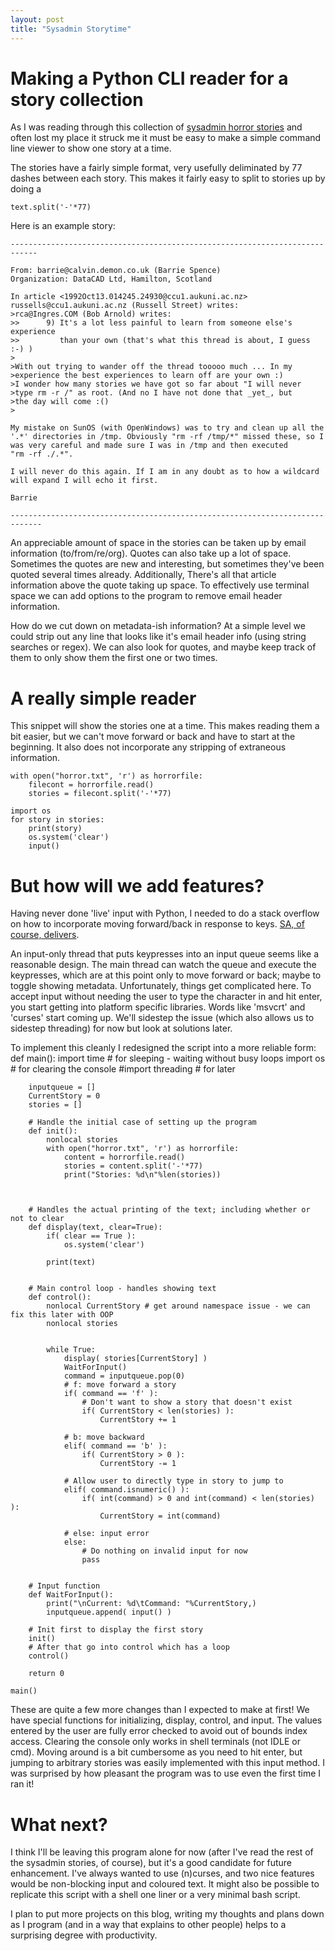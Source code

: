 ```yaml
---
layout: post
title: "Sysadmin Storytime"
---
```


# Making a Python CLI reader for a story collection
As I was reading through this collection of [sysadmin horror stories](http://www-uxsup.csx.cam.ac.uk/misc/horror.txt) and often lost my place it struck me it must be easy to make a simple command line viewer to show one story at a time. 

The stories have a fairly simple format, very usefully deliminated by 77 dashes between each story.
This makes it fairly easy to split to stories up by doing a

    text.split('-'*77)

Here is an example story:

    ----------------------------------------------------------------------------

    From: barrie@calvin.demon.co.uk (Barrie Spence)
    Organization: DataCAD Ltd, Hamilton, Scotland

    In article <1992Oct13.014245.24930@ccu1.aukuni.ac.nz> russells@ccu1.aukuni.ac.nz (Russell Street) writes:
    >rca@Ingres.COM (Bob Arnold) writes:
    >>      9) It's a lot less painful to learn from someone else's experience
    >>         than your own (that's what this thread is about, I guess :-) )
    >
    >With out trying to wander off the thread tooooo much ... In my
    >experience the best experiences to learn off are your own :)
    >I wonder how many stories we have got so far about "I will never
    >type rm -r /" as root. (And no I have not done that _yet_, but
    >the day will come :()
    >

    My mistake on SunOS (with OpenWindows) was to try and clean up all the
    '.*' directories in /tmp. Obviously "rm -rf /tmp/*" missed these, so I
    was very careful and made sure I was in /tmp and then executed
    "rm -rf ./.*".

    I will never do this again. If I am in any doubt as to how a wildcard
    will expand I will echo it first.

    Barrie

    -----------------------------------------------------------------------------

An appreciable amount of space in the stories can be taken up by email information (to/from/re/org).
Quotes can also take up a lot of space. Sometimes the quotes are new and interesting, but sometimes they've been quoted several times already. Additionally, There's all that article information above the quote taking up space.  To effectively use terminal space we can add options to the program to remove email header information.

How do we cut down on metadata-ish information? At a simple level we could strip out any line that looks like it's email header info (using string searches or regex). We can also look for quotes, and maybe keep track of them to only show them the first one or two times.

# A really simple reader
This snippet will show the stories one at a time. This makes reading them a bit easier, but we can't move forward or back and have to start at the beginning. It also does not incorporate any stripping of extraneous information.

	with open("horror.txt", 'r') as horrorfile:
		filecont = horrorfile.read()
		stories = filecont.split('-'*77)

	import os
	for story in stories:
		print(story)
		os.system('clear')
		input()
		
# But how will we add features?
Having never done 'live' input with Python, I needed to do a stack overflow on how to incorporate moving forward/back in response to keys. [SA, of course, delivers](https://stackoverflow.com/questions/9013078/how-to-read-users-input-when-in-loop-and-without-blocking-work-in-this-loop).

An input-only thread that puts keypresses into an input queue seems like a reasonable design. The main thread can watch the queue and execute the keypresses, which are at this point only to move forward or back; maybe to toggle showing metadata. 
Unfortunately, things get complicated here. To accept input without needing the user to type the character in and hit enter, you start getting into platform specific libraries. Words like 'msvcrt' and 'curses' start coming up. We'll sidestep the issue (which also allows us to sidestep threading) for now but look at solutions later.


To implement this cleanly I redesigned the script into a more reliable form:
    def main():
        import time # for sleeping - waiting without busy loops
        import os # for clearing the console
        #import threading # for later

        inputqueue = []
        CurrentStory = 0
        stories = []
        
        # Handle the initial case of setting up the program
        def init():
            nonlocal stories
            with open("horror.txt", 'r') as horrorfile:
                content = horrorfile.read()
                stories = content.split('-'*77)
                print("Stories: %d\n"%len(stories))
            
            
        
        # Handles the actual printing of the text; including whether or not to clear
        def display(text, clear=True):
            if( clear == True ):
                os.system('clear')

            print(text)
        
        
        # Main control loop - handles showing text
        def control():
            nonlocal CurrentStory # get around namespace issue - we can fix this later with OOP
            nonlocal stories
            
                
            while True:
                display( stories[CurrentStory] )
                WaitForInput()
                command = inputqueue.pop(0)
                # f: move forward a story
                if( command == 'f' ):
                    # Don't want to show a story that doesn't exist
                    if( CurrentStory < len(stories) ):
                        CurrentStory += 1
                    
                # b: move backward
                elif( command == 'b' ):
                    if( CurrentStory > 0 ):
                        CurrentStory -= 1

                # Allow user to directly type in story to jump to
                elif( command.isnumeric() ):
                    if( int(command) > 0 and int(command) < len(stories) ):
                        CurrentStory = int(command)
                        
                # else: input error
                else:
                    # Do nothing on invalid input for now
                    pass            
        
        
        # Input function
        def WaitForInput():
            print("\nCurrent: %d\tCommand: "%CurrentStory,)
            inputqueue.append( input() )

        # Init first to display the first story
        init()
        # After that go into control which has a loop
        control()

        return 0

    main()

These are quite a few more changes than I expected to make at first! We have special functions for initializing, display, control, and input. The values entered by the user are fully error checked to avoid out of bounds index access. Clearing the console only works in shell terminals (not IDLE or cmd). 
Moving around is a bit cumbersome as you need to hit enter, but jumping to arbitrary stories was easily implemented with this input method.
I was surprised by how pleasant the program was to use even the first time I ran it!

# What next?
I think I'll be leaving this program alone for now (after I've read the rest of the sysadmin stories, of course), but it's a good candidate for future enhancement. I've always wanted to use (n)curses, and two nice features would be non-blocking input and coloured text.
It might also be possible to replicate this script with a shell one liner or a very minimal bash script.

I plan to put more projects on this blog, writing my thoughts and plans down as I program (and in a way that explains to other people) helps to a surprising degree with productivity.
